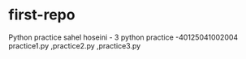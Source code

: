 # first-repo
Python practice
sahel hoseini - 3 python practice -40125041002004
practice1.py ,practice2.py ,practice3.py

